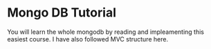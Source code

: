 # Mongo DB Tutorial
You will learn the whole mongodb by reading and impleamenting this easiest course.
I have also followed MVC structure here.
